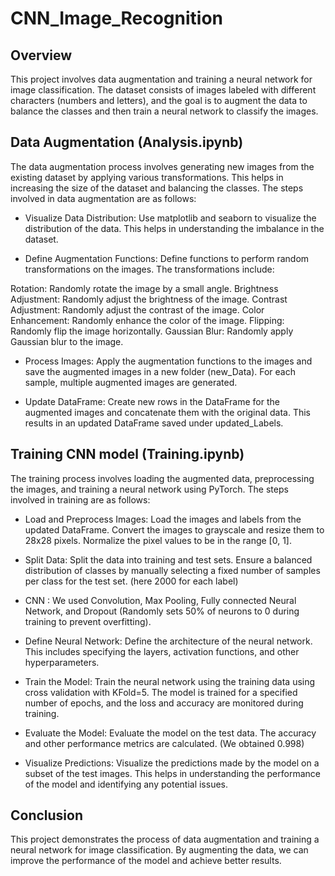 # CNN_Image_Recognition

## Overview
This project involves data augmentation and training a neural network for image classification. The dataset consists of images labeled with different characters (numbers and letters), and the goal is to augment the data to balance the classes and then train a neural network to classify the images.

## Data Augmentation (Analysis.ipynb)
The data augmentation process involves generating new images from the existing dataset by applying various transformations. This helps in increasing the size of the dataset and balancing the classes. The steps involved in data augmentation are as follows:

- Visualize Data Distribution: Use matplotlib and seaborn to visualize the distribution of the data. This helps in understanding the imbalance in the dataset.

- Define Augmentation Functions: Define functions to perform random transformations on the images. The transformations include:

Rotation: Randomly rotate the image by a small angle.
Brightness Adjustment: Randomly adjust the brightness of the image.
Contrast Adjustment: Randomly adjust the contrast of the image.
Color Enhancement: Randomly enhance the color of the image.
Flipping: Randomly flip the image horizontally.
Gaussian Blur: Randomly apply Gaussian blur to the image.

- Process Images: Apply the augmentation functions to the images and save the augmented images in a new folder (new_Data). For each sample, multiple augmented images are generated.

- Update DataFrame: Create new rows in the DataFrame for the augmented images and concatenate them with the original data. This results in an updated DataFrame saved under updated_Labels.


## Training CNN model (Training.ipynb)
The training process involves loading the augmented data, preprocessing the images, and training a neural network using PyTorch. The steps involved in training are as follows:

- Load and Preprocess Images: Load the images and labels from the updated DataFrame. Convert the images to grayscale and resize them to 28x28 pixels. Normalize the pixel values to be in the range [0, 1].

- Split Data: Split the data into training and test sets. Ensure a balanced distribution of classes by manually selecting a fixed number of samples per class for the test set. (here 2000 for each label)
  
- CNN : We used Convolution, Max Pooling, Fully connected Neural Network, and Dropout (Randomly sets 50% of neurons to 0 during training to prevent overfitting).

- Define Neural Network: Define the architecture of the neural network. This includes specifying the layers, activation functions, and other hyperparameters.

- Train the Model: Train the neural network using the training data using cross validation with KFold=5. The model is trained for a specified number of epochs, and the loss and accuracy are monitored during training.

- Evaluate the Model: Evaluate the model on the test data. The accuracy and other performance metrics are calculated. (We obtained 0.998)

- Visualize Predictions: Visualize the predictions made by the model on a subset of the test images. This helps in understanding the performance of the model and identifying any potential issues.

## Conclusion
This project demonstrates the process of data augmentation and training a neural network for image classification. By augmenting the data, we can improve the performance of the model and achieve better results. 
